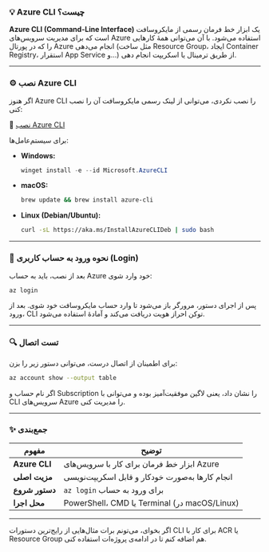 ### 💡 Azure CLI چیست؟

**Azure CLI (Command-Line Interface)** یک ابزار خط فرمان رسمی از مایکروسافت است که برای مدیریت سرویس‌های Azure استفاده می‌شود. با آن می‌توانی همهٔ کارهایی را که در پورتال Azure انجام می‌دهی (مثل ساخت Resource Group، ایجاد Container Registry، استقرار App Service و...) از طریق ترمینال یا اسکریپت انجام دهی.

---

### ⚙️ نصب Azure CLI

اگر هنوز Azure CLI را نصب نکردی، می‌توانی از لینک رسمی مایکروسافت آن را نصب کنی:

🔗 [نصب Azure CLI](https://learn.microsoft.com/en-us/cli/azure/install-azure-cli)

برای سیستم‌عامل‌ها:

- **Windows:**
  ```powershell
  winget install -e --id Microsoft.AzureCLI
  ```
- **macOS:**
  ```bash
  brew update && brew install azure-cli
  ```
- **Linux (Debian/Ubuntu):**
  ```bash
  curl -sL https://aka.ms/InstallAzureCLIDeb | sudo bash
  ```

---

### 🚀 نحوه ورود به حساب کاربری (Login)

بعد از نصب، باید به حساب Azure خود وارد شوی:

```bash
az login
```

پس از اجرای دستور، مرورگر باز می‌شود تا وارد حساب مایکروسافت خود شوی. بعد از ورود، CLI توکن احراز هویت دریافت می‌کند و آمادهٔ استفاده می‌شود.

---

### 🔍 تست اتصال

برای اطمینان از اتصال درست، می‌توانی دستور زیر را بزن:

```bash
az account show --output table
```

اگر نام حساب و Subscription را نشان داد، یعنی لاگین موفقیت‌آمیز بوده و می‌توانی با CLI سرویس‌های Azure را مدیریت کنی.

---

### ✨ جمع‌بندی

| مفهوم | توضیح |
|--------|--------|
| **Azure CLI** | ابزار خط فرمان برای کار با سرویس‌های Azure |
| **مزیت اصلی** | انجام کارها به‌صورت خودکار و قابل اسکریپت‌نویسی |
| **دستور شروع** | `az login` برای ورود به حساب |
| **محل اجرا** | PowerShell، CMD یا Terminal (در macOS/Linux) |

---

اگر بخوای، می‌تونم برات مثال‌هایی از رایج‌ترین دستورات CLI برای کار با ACR یا Resource Group هم اضافه کنم تا در ادامه‌ی پروژه‌ات استفاده کنی.

